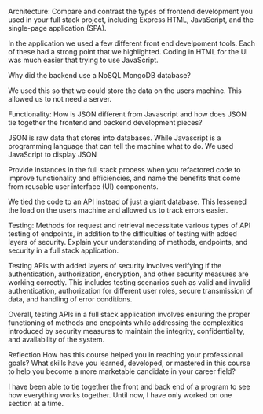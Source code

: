 Architecture:
Compare and contrast the types of frontend development you used in your full stack project, including Express HTML, JavaScript, and the single-page application (SPA).

In the application we used a few different front end develpoment tools. Each of these had a strong point that we highlighted. Coding in HTML for the UI was much easier that trying to use JavaScript.

Why did the backend use a NoSQL MongoDB database?

We used this so that we could store the data on the users machine. This allowed us to not need a server.

Functionality:
How is JSON different from Javascript and how does JSON tie together the frontend and backend development pieces?

JSON is raw data that stores into databases. While Javascript is a programming language that can tell the machine what to do. We used JavaScript to display JSON

Provide instances in the full stack process when you refactored code to improve functionality and efficiencies, and name the benefits that come from reusable user interface (UI) components.

We tied the code to an API instead of just a giant database. This lessened the load on the users machine and allowed us to track errors easier. 

Testing:
Methods for request and retrieval necessitate various types of API testing of endpoints, in addition to the difficulties of testing with added layers of security. Explain your understanding of methods, endpoints, and security in a full stack application.

Testing APIs with added layers of security involves verifying if the authentication, authorization, encryption, and other security measures are working correctly. This includes testing scenarios such as valid and invalid authentication, authorization for different user roles, secure transmission of data, and handling of error conditions.

Overall, testing APIs in a full stack application involves ensuring the proper functioning of methods and endpoints while addressing the complexities introduced by security measures to maintain the integrity, confidentiality, and availability of the system.

Reflection
How has this course helped you in reaching your professional goals? What skills have you learned, developed, or mastered in this course to help you become a more marketable candidate in your career field?

I have been able to tie together the front and back end of a program to see how everything works together. Until now, I have only worked on one section at a time.
